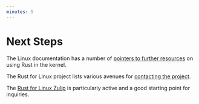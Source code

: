 ```yaml
---
minutes: 5
---
```


# Next Steps

The Linux documentation has a number of
[pointers to further resources](https://docs.kernel.org/process/kernel-docs.html#rust) on using Rust in the kernel.

The Rust for Linux project lists various avenues for [contacting the project](https://rust-for-linux.com/contact).

The [Rust for Linux Zulip](https://rust-for-linux.zulipchat.com/) is particularly active and a good starting point for inquiries.
